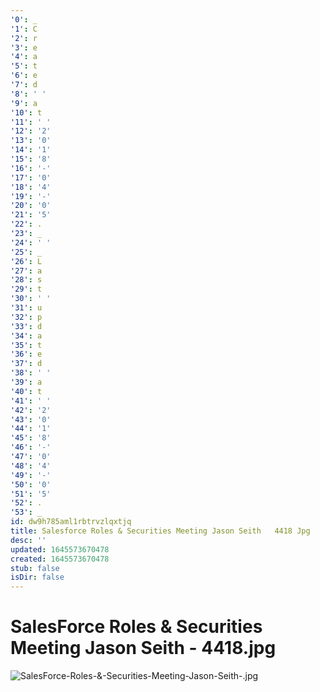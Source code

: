 ```yaml
---
'0': _
'1': C
'2': r
'3': e
'4': a
'5': t
'6': e
'7': d
'8': ' '
'9': a
'10': t
'11': ' '
'12': '2'
'13': '0'
'14': '1'
'15': '8'
'16': '-'
'17': '0'
'18': '4'
'19': '-'
'20': '0'
'21': '5'
'22': .
'23': _
'24': ' '
'25': _
'26': L
'27': a
'28': s
'29': t
'30': ' '
'31': u
'32': p
'33': d
'34': a
'35': t
'36': e
'37': d
'38': ' '
'39': a
'40': t
'41': ' '
'42': '2'
'43': '0'
'44': '1'
'45': '8'
'46': '-'
'47': '0'
'48': '4'
'49': '-'
'50': '0'
'51': '5'
'52': .
'53': _
id: dw9h785aml1rbtrvzlqxtjq
title: Salesforce Roles & Securities Meeting Jason Seith   4418 Jpg
desc: ''
updated: 1645573670478
created: 1645573670478
stub: false
isDir: false
---
```


# SalesForce Roles & Securities Meeting Jason Seith - 4418.jpg


![SalesForce-Roles-&-Securities-Meeting-Jason-Seith-.jpg](/assets/salesforce-roles-&-securities-meeting-jason-seith--jjnatpuehpge.jpg)

